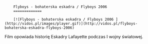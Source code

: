 
        Flyboys - bohaterska eskadra / Flyboys 2006 
        =============
        
        [![Flyboys - bohaterska eskadra / Flyboys 2006 ](http://vidos.pl/images/player.gif)](http://vidos.pl/flyboys-bohaterska-eskadra-flyboys-2006)
        
        
 Film opowiada historię Eskadry Lafayette podczas I wojny światowej. 
    
